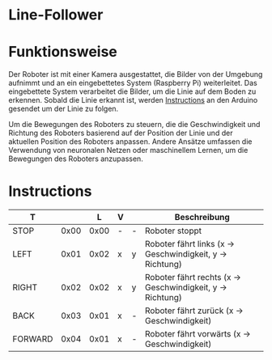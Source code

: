 # Line-Follower

# Funktionsweise
Der Roboter ist mit einer Kamera ausgestattet, die Bilder von der Umgebung aufnimmt und an ein eingebettetes System (Raspberry Pi) weiterleitet. Das eingebettete System verarbeitet die Bilder, um die Linie auf dem Boden zu erkennen. Sobald die Linie erkannt ist, werden [Instructions](#Instructions) an den Arduino gesendet um der Linie zu folgen.

Um die Bewegungen des Roboters zu steuern, die die Geschwindigkeit und Richtung des Roboters basierend auf der Position der Linie und der aktuellen Position des Roboters anpassen. Andere Ansätze umfassen die Verwendung von neuronalen Netzen oder maschinellem Lernen, um die Bewegungen des Roboters anzupassen.














# Instructions
| T       |      | L    | V |   | Beschreibung                                                |
|---------|------|------|---|---|-------------------------------------------------------------|
| STOP    | 0x00 | 0x00 | - | - | Roboter stoppt                                              |
| LEFT    | 0x01 | 0x02 | x | y | Roboter fährt links    (x -> Geschwindigkeit, y -> Richtung)|
| RIGHT   | 0x02 | 0x02 | x | y | Roboter fährt rechts   (x -> Geschwindigkeit, y -> Richtung)|
| BACK    | 0x03 | 0x01 | x | - | Roboter fährt zurück   (x -> Geschwindigkeit)               |
| FORWARD | 0x04 | 0x01 | x | - | Roboter fährt vorwärts (x -> Geschwindigkeit)               |
